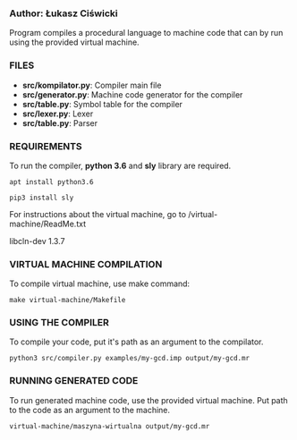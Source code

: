 
### Author: Łukasz Ciświcki

Program compiles a procedural language to machine code that can by run using the provided virtual machine.

### FILES

- **src/kompilator.py**: Compiler main file
- **src/generator.py**: Machine code generator for the compiler
- **src/table.py**: Symbol table for the compiler
- **src/lexer.py**: Lexer
- **src/table.py**: Parser

### REQUIREMENTS

To run the compiler, **python 3.6** and **sly** library are required.

```
apt install python3.6
```

```
pip3 install sly
```

For instructions about the virtual machine,
go to /virtual-machine/ReadMe.txt 

libcln-dev 1.3.7

### VIRTUAL MACHINE COMPILATION

To compile virtual machine, use make command:

```
make virtual-machine/Makefile
```

### USING THE COMPILER

To compile your code, put it's path as an argument to the compilator.

```
python3 src/compiler.py examples/my-gcd.imp output/my-gcd.mr
```

### RUNNING GENERATED CODE

To run generated machine code, use the provided virtual machine. Put path to the code as an argument to the machine.

```
virtual-machine/maszyna-wirtualna output/my-gcd.mr
```


